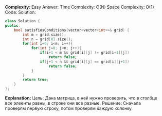 **Complexity:** Easy
Answer:
	Time Complexity: O(N)
	Space Complexity: O(1)
Code:
Solution:
```cpp
class Solution {
public:
	bool satisfiesConditions(vector<vector<int>>& grid) {
        int m = grid.size();
        int n = grid[0].size();
        for(int i=0; i<m; i++){
            for(int j=0; j<n; j++){
                if(i+1 < m && grid[i][j] != grid[i+1][j])
                    return false;
                if(j+1 < n && grid[i][j] == grid[i][j+1])
                    return false;
            }
        }
        return true;
    }
};
```
**Explanation:**
	Цель: Дана матрица, в ней нужно проверить, что в столбце все элеенты равны, в строке они все разные.
	Решение: Сначала проверям первую строку, потом проверям каждую колонку.